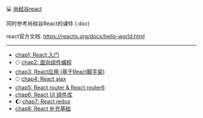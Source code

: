 :computer: [尚硅谷react](https://www.bilibili.com/video/BV1wy4y1D7JT?p=1&vd_source=c6866d088ad067762877e4b6b23ab9df)

同时参考尚硅谷React的课件 (.doc)

react官方文档: https://reactjs.org/docs/hello-world.html

---

+ [chap1: React 入门](./C1/README.md)
+ :full_moon: [chap2: 面向组件编程](./C2/README.md)
+ [chap3: React应用 (基于React脚手架)](./C3/README.md)
+ :full_moon: [chap4: React ajax](./C4/README.md)
+ [chap5: React router & React router6](./C5/README.md)
+ [chap6: React UI 组件库](./C6/README.md)
+ :moon: [chap7: React redux](./C7/README.md)
+ [chap8: React 补充基础](./C8/README.md)
